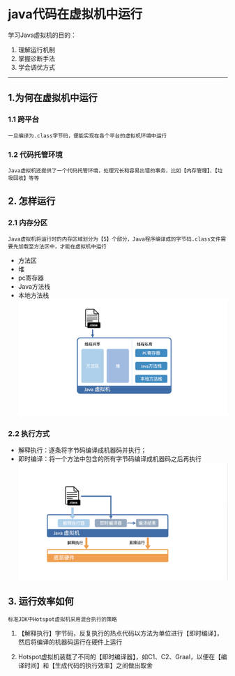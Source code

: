 # java代码在虚拟机中运行

学习Java虚拟机的目的：
1. 理解运行机制
2. 掌握诊断手法
3. 学会调优方式
---

## 1.为何在虚拟机中运行
### 1.1 跨平台
    一旦编译为.class字节码，便能实现在各个平台的虚拟机环境中运行
### 1.2 代码托管环境
    Java虚拟机还提供了一个代码托管环境，处理冗长和容易出错的事务，比如【内存管理】、【垃圾回收】等等
    
   
## 2. 怎样运行
### 2.1 内存分区
    Java虚拟机将运行时的内存区域划分为【5】个部分，Java程序编译成的字节码.class文件需要先加载至方法区中，才能在虚拟机中运行
    
- 方法区 
- 堆
- pc寄存器
- Java方法栈
- 本地方法栈
![jvm内存划分](../resources/images/Java虚拟机内存划分.png 'JVM001')


### 2.2 执行方式
- 解释执行：逐条将字节码编译成机器码并执行；
- 即时编译：将一个方法中包含的所有字节码编译成机器码之后再执行
![jvm执行方式](../resources/images/Java虚拟机两种编译方式.png 'JVM002')


## 3. 运行效率如何
    标准JDK中Hotspot虚拟机采用混合执行的策略
    
1. 【解释执行】字节码，反复执行的热点代码以方法为单位进行【即时编译】，然后将编译的机器码运行在硬件上运行

2. Hotspot虚拟机装载了不同的【即时编译器】，如C1、C2、Graal，以便在【编译时间】和【生成代码的执行效率】之间做出取舍
    